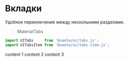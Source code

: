# Вкладки
Удобное переключение между несколькими разделами.

> MaterialTabs

```javascript
import UITabs     from '@xaota/ui/tabs.js';
import UITabsItem from '@xaota/ui/tabs-item.js';
```

<ui-html>
  <ui-tabs>
    <ui-tabs-item caption="tab 1">content 1</ui-tabs-item>
    <ui-tabs-item caption="tab 2">content 2</ui-tabs-item>
    <ui-tabs-item caption="tab 3">content 3</ui-tabs-item>
  </ui-tabs>
</ui-html>

